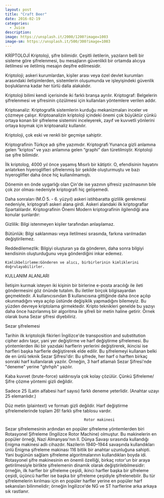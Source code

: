 ```yaml
---
layout: post
title: "Craft Beer"
date: 2016-02-19
categories:
  - Juice
description:
image: https://unsplash.it/2000/1200?image=1003
image-sm: https://unsplash.it/500/300?image=1003
---
```

                              



KRİPTOLOJİ
Kriptoloji, şifre bilimidir. Çeşitli iletilerin, yazıların belli bir sisteme göre şifrelenmesi, bu        mesajların güvenlikli bir ortamda alıcıya iletilmesi ve iletilmiş mesajın deşifre edilmesidir.

Kriptoloji; askeri kurumlardan, kişiler arası veya özel devlet kurumları arasındaki iletişimlerden, sistemlerin oluşumunda ve işleyişindeki güvenlik boşluklarına kadar her türlü dalla alakalıdır.


Kriptoloji bilimi kendi içerisinde iki farklı branşa ayrılır.
Kriptograf: Belgelerin şifrelenmesi ve şifresinin çözülmesi için kullanılan yöntemlere verilen addır.

Kriptoanaliz: Kriptografik sistemlerin kurduğu mekanizmaları inceler ve çözmeye çalışır. Kriptoanalizin kriptoloji içindeki önemi çok büyüktür çünkü ortaya konan bir şifreleme sistemini inceleyerek, zayıf ve kuvvetli yönlerini ortaya koymak için kriptoanaliz kullanılır.

Kriptoloji, çok eski ve renkli bir geçmişe sahiptir.

Kriptografinin Türkçe adı şifre yazımıdır. Kriptografi Yunanca gizli anlamına gelen “kriptos” ve yazı anlamına gelen “graphi” dan türetilmiştir. Kriptoloji ise şifre bilimidir.     

İlk kriptolog, 4000 yıl önce yaşamış Mısırlı bir kâtiptir. O, efendisinin hayatını anlatırken hiyeroglifleri şifrelenmiş bir şekilde oluşturmuştu ve bazı hiyeroglifler daha önce hiç kullanılmamıştı.

Dönemin en önde uygarlığı olan Çin'de ise yazının şifresiz yazılmasının bile çok zor olması nedeniyle kriptografi hiç gelişemedi.

Daha sonraları (M.Ö 5. - 6. yüzyıl) askeri istihbaratta gizlilik gerekmesi nedeniyle, kriptografi askeri alana girdi. Askeri alandaki ilk kriptograflar Spartalılardır.
Kriptografinin Önemi
Modern kriptografinin ilgilendiği ana konular şunlardır:
    
Gizlilik: Bilgi     istenmeyen kişiler tarafından anlaşılamaz.
    
Bütünlük:     Bilgi saklanması veya iletilmesi sırasında, farkına varılmadan değiştirilemez.
    
Reddedilemezlik: Bilgiyi oluşturan ya da gönderen, daha sonra bilgiyi kendisinin oluşturduğunu veya gönderdiğini inkar edemez.
    
    Kimlikbelirleme:Gönderen ve alıcı, birbirlerinin kimliklerini doğrulayabilirler.

KULLANIM ALANLARI


İletişim kurmak isteyen iki kişinin bir birlerine e-posta aracılığı ile ileti göndermesini göz önünde tutalım. Bu iletiler birçok bilgisayardan geçmektedir. A kullanıcısından B kullanıcısına gittiğinde daha önce açılıp okunmadığını veya açılıp üstünde değişiklik yapmadığını bilemeyiz. Bu yüzden devreye kriptolama girmektedir. Kripto teknikleri genelde bu yazıyı daha önce hazırlanmış bir algoritma ile şifreli bir metin haline getirir. Örnek olarak buna Sezar şifresi diyebiliriz.



Sezar şifrelemesi

Tarihin ilk kriptolojik fikirleri İngilizce'de transposition and substitution cipher adını taşır, yani yer değiştirme ve harf değiştirme şifrelemesi. Bu yöntemlerden ilki bir yazıdaki harflerin yerlerini değiştirerek, ikincisi ise harfleri başka harflerle değiştirerek elde edilir. Bu şifrelemeyi kullanan belki de en ünlü teknik Sezar Şifresi'dir: Bu şifrede, her harf o harften birkaç sonraki harf kullanılarak yazılır. Örneğin, 3 harf atlamalı Sezar Şifresi'nde "deneme" yerine "ghrhph" yazılır.

    
Kaba kuvvet     (brute-force) saldırısıyla çok kolay çözülür. Çünkü Şifreleme/Şifre çözme yöntemi gizli değildir.
    
Sadece 25 (Latin  alfabesi harf sayısı) farklı deneme yeterlidir. (Anahtar uzayı     25 elemanlıdır.)
    
Düz metin (plaintext)     ve formatı gizli değildir.
Harf değiştirme şifrelemelerinde toplam 26! farklı şifre tablosu vardır.


                                        Rotor makinesi
Sezar şifrelemesinin ardından en popüler şifreleme yöntemlerden biri Rotasyonel Şifreleme (İngilizce Rotor Machine) olmuştur. Bu makinelerin en popüler örneği, Nazi Almanyası'nın II. Dünya Savaşı sırasında kullandığı Enigma makinesi adlı cihazdır.
Nazilerin 1940–1944 savaşında kullandıkları ünlü Enigma şifreleme makinası 116 bitlik bir anahtar uzunluğuna sahipti. Yani bugünün sağlam şifreleme algoritmalarının kullandıkları boyda idi.
Rotasyonel şifre makinesinin en önemli özelliği, birkaç rotor'un bir araya getirilmesiyle birlikte şifrelemenin dinamik olarak değiştirilebilmesidir: örneğin, ilk harfler bir şifreleme çeşidi, ikinci harfler başka bir şifreleme çeşidi, üçüncü harfler ise başka bir şifreleme çeşidiyle şifrelenebilir.
Bu tür şifrelemelerin kırılması için en popüler harfler yerine en popüler harf sekansları bilinmelidir; örneğin İngilizce'de NG ve ST harflerine arka arkaya sık rastlanır.

